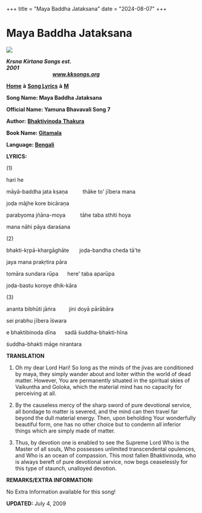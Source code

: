 +++
title = "Maya Baddha Jataksana"
date = "2024-08-07"
+++

# Maya Baddha Jataksana
**[![](http://kksongs.org/image_files/image002.jpg)](http://kksongs.org/)**

**_Krsna_** **_Kirtana Songs est. 2001_**                                                                                                                                                      **_www.kksongs.org_**

**[Home](http://kksongs.org/)** **à** **[Song Lyrics](http://kksongs.org/lyrics.html)** **à** **[M](http://kksongs.org/songs/song_m.html)**

**Song Name: Maya Baddha Jataksana**

**Official Name: Yamuna Bhavavali Song 7**

**Author:** [**Bhaktivinoda** **Thakura**](http://kksongs.org/authors/list/bhaktivinoda.html)

**Book Name: [Gitamala](http://kksongs.org/authors/gitamala.html)**

**Language: [Bengali](http://kksongs.org/language/list/bengali.html)**

**LYRICS:**

(1)

hari he

māyā-baddha jata kṣaṇa          thāke to' jībera mana

joḍa mājhe kore bicāraṇa

parabyoma jñāna-moya          tāhe taba sthiti hoya

mana nāhi pāya daraśana

(2)

bhakti-kṛpā-khargāghāte       joḍa-bandha cheda tā'te

jaya mana prakṛtira pāra

tomāra sundara rūpa      here' taba aparūpa

joḍa-bastu koroye dhik-kāra

(3)

ananta bibhūti jāńra         jini doyā pārābāra

sei prabhu jībera īśwara

e bhaktibinoda dīna      sadā śuddha-bhakti-hīna

śuddha-bhakti māge nirantara

**TRANSLATION**

1) Oh my dear Lord Hari! So long as the minds of the jivas are conditioned by maya, they simply wander about and loiter within the world of dead matter. However, You are permanently situated in the spiritual skies of Vaikuntha and Goloka, which the material mind has no capacity for perceiving at all.

2) By the causeless mercy of the sharp sword of pure devotional service, all bondage to matter is severed, and the mind can then travel far beyond the dull material energy. Then, upon beholding Your wonderfully beautiful form, one has no other choice but to condemn all inferior things which are simply made of matter.

3) Thus, by devotion one is enabled to see the Supreme Lord Who is the Master of all souls, Who possesses unlimited transcendental opulences, and Who is an ocean of compassion. This most fallen Bhaktivinoda, who is always bereft of pure devotional service, now begs ceaselessly for this type of staunch, unalloyed devotion.

**REMARKS/EXTRA INFORMATION:**

No Extra Information available for this song!

**UPDATED:** July 4, 2009